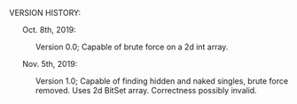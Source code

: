 VERSION HISTORY:<br/>
<ul>Oct. 8th, 2019:<br/><ul>Version 0.0; Capable of brute force on a 2d int array.</ul></ul>
<ul>Nov. 5th, 2019:<br/><ul>Version 1.0; Capable of finding hidden and naked singles, brute force removed. Uses 2d BitSet array. Correctness possibly invalid.</ul></ul>
	